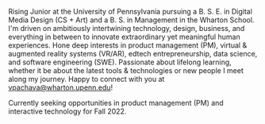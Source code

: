 Rising Junior at the University of Pennsylvania pursuing a B. S. E. in Digital Media Design (CS + Art) and a B. S. in Management in the Wharton School.
I'm driven on ambitiously intertwining technology, design, business, and everything in between to innovate extraordinary yet meaningful human experiences. 
Hone deep interests in product management (PM), virtual & augmented reality systems (VR/AR), edtech entrepreneurship, data science, and software engineering (SWE). 
Passionate about lifelong learning, whether it be about the latest tools & technologies or new people I meet along my journey. 
Happy to connect with you at vpachava@wharton.upenn.edu!

Currently seeking opportunities in product management (PM) and interactive technology for Fall 2022.
